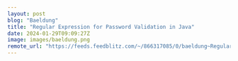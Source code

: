 ```yaml
---
layout: post
blog: "Baeldung"
title: "Regular Expression for Password Validation in Java"
date: 2024-01-29T09:09:27Z
image: images/baeldung.png
remote_url: "https://feeds.feedblitz.com/~/866317085/0/baeldung~Regular-Expression-for-Password-Validation-in-Java"
---
```

